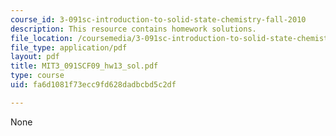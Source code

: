 ```yaml
---
course_id: 3-091sc-introduction-to-solid-state-chemistry-fall-2010
description: This resource contains homework solutions.
file_location: /coursemedia/3-091sc-introduction-to-solid-state-chemistry-fall-2010/fa6d1081f73ecc9fd628dadbcbd5c2df_MIT3_091SCF09_hw13_sol.pdf
file_type: application/pdf
layout: pdf
title: MIT3_091SCF09_hw13_sol.pdf
type: course
uid: fa6d1081f73ecc9fd628dadbcbd5c2df

---
```

None